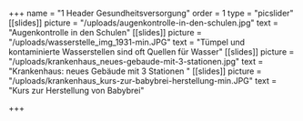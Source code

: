 +++
name = "1 Header Gesundheitsversorgung"
order = 1
type = "picslider"
[[slides]]
picture = "/uploads/augenkontrolle-in-den-schulen.jpg"
text = "Augenkontrolle in den Schulen"
[[slides]]
picture = "/uploads/wasserstelle_img_1931-min.JPG"
text = "Tümpel und kontaminierte Wasserstellen sind oft Quellen für Wasser"
[[slides]]
picture = "/uploads/krankenhaus_neues-gebaude-mit-3-stationen.jpg"
text = "Krankenhaus: neues Gebäude mit 3 Stationen "
[[slides]]
picture = "/uploads/krankenhaus_kurs-zur-babybrei-herstellung-min.JPG"
text = "Kurs zur Herstellung von Babybrei"

+++

